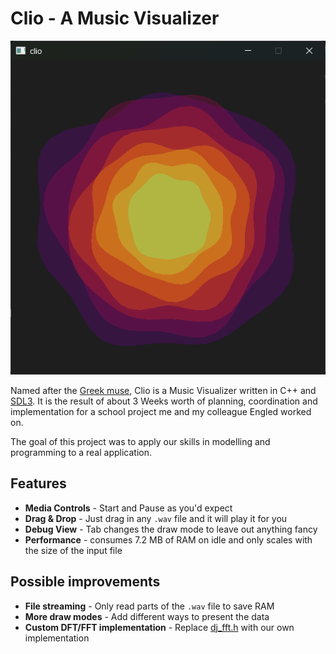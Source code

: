 # Clio - A Music Visualizer

![](./clio.png)

Named after the [Greek muse](https://en.wikipedia.org/wiki/Clio), Clio is a Music Visualizer written in C++ and [SDL3](https://github.com/libsdl-org/SDL). 
It is the result of about 3 Weeks worth of planning, coordination and implementation for a school project me and my colleague Engled worked on.

The goal of this project was to apply our skills in modelling and programming to a real application.

## Features

- **Media Controls** - Start and Pause as you'd expect 
- **Drag & Drop** - Just drag in any ``.wav`` file and it will play it for you
- **Debug View** - Tab changes the draw mode to leave out anything fancy
- **Performance** - consumes 7.2 MB of RAM on idle and only scales with the size of the input file

## Possible improvements

- **File streaming** - Only read parts of the ``.wav`` file to save RAM
- **More draw modes** - Add different ways to present the data
- **Custom DFT/FFT implementation** - Replace [dj_fft.h](https://github.com/jdupuy/dj_fft) with our own implementation